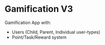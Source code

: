 # Gamification V3
Gamification App with:
- Users (Child, Parent, Individual user-types)
- Point/Task/Reward system
